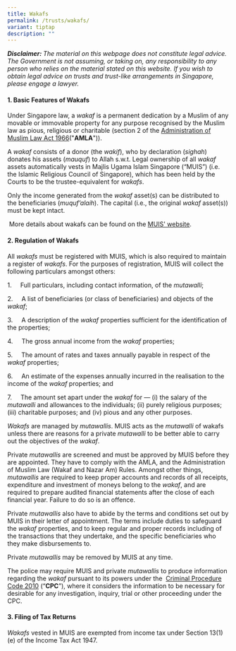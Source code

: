 ```yaml
---
title: Wakafs
permalink: /trusts/wakafs/
variant: tiptap
description: ""
---
```

<p><strong><em>Disclaimer: </em></strong><em>The material on this webpage does not constitute legal advice. The Government is not assuming, or taking on, any responsibility to any person who relies on the material stated on this website. If you wish to obtain legal advice on trusts and trust-like arrangements in Singapore, please engage a lawyer.</em>
</p>
<h4><strong>1. Basic Features of Wakafs</strong></h4>
<p>Under Singapore law, a <em>wakaf </em>is a permanent dedication by a Muslim
of any movable or immovable property for any purpose recognised by the
Muslim law as pious, religious or charitable (section 2 of the <a href="https://sso.agc.gov.sg/act/amla1966" rel="noopener noreferrer nofollow" target="_blank">Administration of Muslim Law Act 1966</a>("<strong>AMLA</strong>")).&nbsp;</p>
<p>A&nbsp;<em>wakaf</em>&nbsp;consists of a donor (the&nbsp;<em>wakif</em>),
who by declaration (<em>sighah</em>) donates his assets (<em>mauquf</em>)
to Allah s.w.t. Legal ownership of all <em>wakaf</em> assets automatically
vests in Majlis Ugama Islam Singapore (“MUIS”) (i.e. the Islamic Religious
Council of Singapore), which has been held by the Courts to be the trustee-equivalent
for <em>wakafs</em>.</p>
<p>Only the income generated from the <em>wakaf</em> asset(s) can be distributed
to the beneficiaries (<em>muquf’alaih</em>). The capital (i.e., the original <em>wakaf</em> asset(s))
must be kept intact.</p>
<p>&nbsp;More details about wakafs can be found on the <a href="https://www.muis.gov.sg/wakaf/Understanding-Wakaf/Overview" rel="noopener noreferrer nofollow" target="_blank">MUIS' website</a>.</p>
<h4><strong>2.&nbsp;Regulation of Wakafs</strong></h4>
<p>All <em>wakafs</em> must be registered with MUIS, which is also required
to maintain a register of <em>wakafs</em>. For the purposes of registration,
MUIS will collect the following particulars amongst others:</p>
<p>1.&nbsp;&nbsp;&nbsp;&nbsp; Full particulars, including contact information,
of the <em>mutawalli</em>;</p>
<p>2.&nbsp;&nbsp;&nbsp;&nbsp; A list of beneficiaries (or class of beneficiaries)
and objects of the <em>wakaf</em>;</p>
<p>3.&nbsp;&nbsp;&nbsp;&nbsp; A description of the <em>wakaf</em> properties
sufficient for the identification of the properties;</p>
<p>4.&nbsp;&nbsp;&nbsp;&nbsp; The gross annual income from the <em>wakaf</em> properties;</p>
<p>5.&nbsp;&nbsp;&nbsp;&nbsp; The amount of rates and taxes annually payable
in respect of the <em>wakaf </em>properties;</p>
<p>6.&nbsp;&nbsp;&nbsp;&nbsp; An estimate of the expenses annually incurred
in the realisation to the income of the <em>wakaf</em> properties; and</p>
<p>7.&nbsp;&nbsp;&nbsp;&nbsp; The amount set apart under the<em> wakaf</em> for&nbsp;—
(i) the salary of the <em>mutawalli</em> and allowances to the individuals;
(ii) purely religious purposes; (iii) charitable purposes; and (iv) pious
and any other purposes.</p>
<p><em>Wakafs</em> are managed by <em>mutawallis</em>. MUIS acts as the <em>mutawalli</em> of
wakafs unless there are reasons for a private <em>mutawalli</em> to be better
able to carry out the objectives of the <em>wakaf</em>.</p>
<p>Private <em>mutawallis</em> are screened and must be approved by MUIS before
they are appointed. They have to comply with the AMLA, and the Administration
of Muslim Law (Wakaf and Nazar Am) Rules. Amongst other things, <em>mutawallis</em> are
required to keep proper accounts and records of all receipts, expenditure
and investment of moneys belong to the <em>wakaf</em>, and are required
to prepare audited financial statements after the close of each financial
year. Failure to do so is an offence.</p>
<p>Private <em>mutawallis</em> also have to abide by the terms and conditions
set out by MUIS in their letter of appointment. The terms include duties
to safeguard the <em>wakaf</em> properties, and to keep regular and proper
records including of the transactions that they undertake, and the specific
beneficiaries who they make disbursements to.</p>
<p>Private <em>mutawallis</em> may be removed by MUIS at any time.</p>
<p>The police may require MUIS and private <em>mutawallis</em> to produce information
regarding the&nbsp;<em>wakaf</em>&nbsp;pursuant to its powers under the&nbsp;
<a href="https://sso.agc.gov.sg/Act/CPC2010" rel="noopener noreferrer nofollow" target="_blank">Criminal Procedure Code 2010</a>&nbsp;(“<strong>CPC</strong>”), where
it considers the information to be necessary for desirable for any investigation,
inquiry, trial or other proceeding under the CPC.</p>
<h4><strong>3. Filing of Tax Returns</strong></h4>
<p><em>Wakafs</em> vested in MUIS are exempted from income tax under Section
13(1)(e) of the Income Tax Act 1947.</p>
<p>&nbsp;</p>
